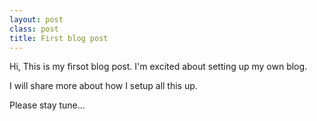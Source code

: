 ```yaml
---
layout: post
class: post
title: First blog post
---
```


Hi, This is my firsot blog post. I'm excited about setting up my own blog.

I will share more about how I setup all this up.

Please stay tune...
